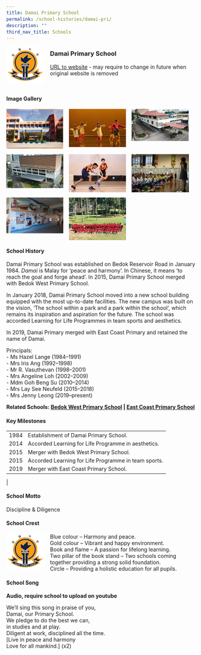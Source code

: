 ```yaml
---
title: Damai Primary School
permalink: /school-histories/damai-pri/
description: ""
third_nav_title: Schools
---
```

<img src="/images/damaipri1.png" style="width:20%;margin-right:15px;" align = "left">

### **Damai Primary School**
[URL to website](https://damaipri.moe.edu.sg/) - may require to change in future when original website is removed

<br clear="left">

#### **Image Gallery**

<p><a href="https://staging.d1yxymztqoj7qn.amplifyapp.com/images/damaipri2.jpg">  
<img src="/images/damaipri2.jpg" style="width:30%;margin-right:15px;" align = "left">
</a></p>

<p><a href="https://staging.d1yxymztqoj7qn.amplifyapp.com/images/damaipri3.jpg">  
<img src="/images/damaipri3.jpg" style="width:30%;margin-right:15px;" align = "left">
</a></p>

<p><a href="https://staging.d1yxymztqoj7qn.amplifyapp.com/images/damaipri4.jpg">  
<img src="/images/damaipri4.jpg" style="width:30%;margin-right:15px;" align = "left">
</a></p>

<br clear="left">

<p><a href="https://staging.d1yxymztqoj7qn.amplifyapp.com/images/damaipri5.jpg">  
<img src="/images/damaipri5.jpg" style="width:30%;margin-right:15px;" align = "left">
</a></p>

<p><a href="https://staging.d1yxymztqoj7qn.amplifyapp.com/images/damaipri6.jpg">  
<img src="/images/damaipri6.jpg" style="width:30%;margin-right:15px;" align = "left">
</a></p>

<p><a href="https://staging.d1yxymztqoj7qn.amplifyapp.com/images/damaipri7.jpg">  
<img src="/images/damaipri7.jpg" style="width:30%;margin-right:15px;" align = "left">
</a></p>

<br clear="left">

<p><a href="https://staging.d1yxymztqoj7qn.amplifyapp.com/images/damaipri8.jpg">  
<img src="/images/damaipri8.jpg" style="width:30%;margin-right:15px;" align = "left">
</a></p>

<p><a href="https://staging.d1yxymztqoj7qn.amplifyapp.com/images/damaipri9.jpg">  
<img src="/images/damaipri9.jpg" style="width:30%;margin-right:15px;" align = "left">
</a></p>

<br clear="left">

#### **School History**
Damai Primary School was established on Bedok Reservoir Road in January 1984. _Damai_ is Malay for ‘peace and harmony’. In Chinese, it means ‘to reach the goal and forge ahead’. In 2015, Damai Primary School merged with Bedok West Primary School.

In January 2018, Damai Primary School moved into a new school building equipped with the most up-to-date facilities. The new campus was built on the vision, ‘The school within a park and a park within the school’, which remains its inspiration and aspiration for the future. The school was accorded Learning for Life Programmes in team sports and aesthetics.

In 2019, Damai Primary merged with East Coast Primary and retained the name of Damai.

Principals:<br>
\- Ms Hazel Lange (1984–1991)<br>
\- Mrs Iris Ang (1992–1998)<br>
\- Mr R. Vasuthevan (1998–2001)<br>
\- Mrs Angeline Loh (2002–2009)<br>
\- Mdm Goh Beng Su (2010–2014)<br>
\- Mrs Lay See Neufeld (2015–2018)<br>
\- Mrs Jenny Leong (2019–present)

**Related Schools: [Bedok West Primary School](https://staging.d1yxymztqoj7qn.amplifyapp.com/school-histories/bedok-west-pri/) \| [East Coast Primary School](https://staging.d1yxymztqoj7qn.amplifyapp.com/school-histories/east-coast-pri/)**

#### **Key Milestones**

|  |  |
|:---:|---|
| 1984 | Establishment of Damai Primary School. |
| 2014 | Accorded Learning for Life Programme in aesthetics. |
| 2015 | Merger with Bedok West Primary School. |
| 2015 | Accorded Learning for Life Programme in team sports. |
| 2019 | Merger with East Coast Primary School. |
|

#### **School Motto**
Discipline & Diligence

#### **School Crest**
<img src="/images/damaipri1.png" style="width:20%;margin-right:15px;" align = "left">

Blue colour – Harmony and peace.<br>
Gold colour – Vibrant and happy environment.<br>
Book and flame – A passion for lifelong learning.<br>
Two pillar of the book stand – Two schools coming together providing a strong solid foundation.<br>
Circle – Providing a holistic education for all pupils.

#### **School Song**
**Audio, require school to upload on youtube**

We’ll sing this song in praise of you,<br>
Damai, our Primary School.<br>
We pledge to do the best we can,<br>
in studies and at play.<br>
Diligent at work, disciplined all the time.<br>
[Live in peace and harmony<br>
Love for all mankind.] (x2)